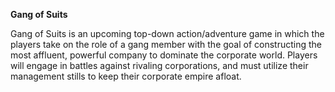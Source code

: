 **Gang of Suits**

Gang of Suits is an upcoming top-down action/adventure game in which the players take on the role of a gang member with the goal of constructing the most affluent, powerful company to dominate the corporate world. Players will engage in battles against rivaling corporations, and must utilize their management stills to keep their corporate empire afloat.

